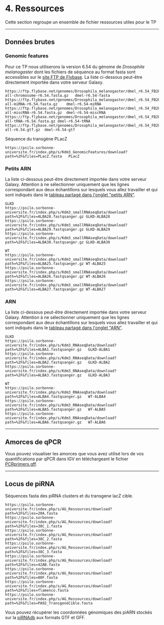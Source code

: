 # 4. Ressources
	
Cette section regroupe un ensemble de fichier ressources utiles pour le TP

--------------------------------------------------------------------------------
## Données brutes

### Genomic features

Pour ce TP nous utiliserons la version 6.54 du génome de *Drosophila melanogaster* dont les fichiers de séquence au format fasta sont accessibles sur le [site FTP de Flybase](https://ftp.flybase.net/genomes/Drosophila_melanogaster/dmel_r6.54_FB2023_05/fasta/).
La liste ci-dessous peut-être directement importée dans votre serveur Galaxy. 

```
https://ftp.flybase.net/genomes/Drosophila_melanogaster/dmel_r6.54_FB2023_05/fasta/dmel-all-chromosome-r6.54.fasta.gz	dmel-r6.54-fasta
https://ftp.flybase.net/genomes/Drosophila_melanogaster/dmel_r6.54_FB2023_05/fasta/dmel-all-miRNA-r6.54.fasta.gz	dmel-r6.54-miRNA
https://ftp.flybase.net/genomes/Drosophila_melanogaster/dmel_r6.54_FB2023_05/fasta/dmel-all-miscRNA-r6.54.fasta.gz	dmel-r6.54-miscRNA
https://ftp.flybase.net/genomes/Drosophila_melanogaster/dmel_r6.54_FB2023_05/fasta/dmel-all-tRNA-r6.54.fasta.gz	dmel-r6.54-tRNA
https://ftp.flybase.net/genomes/Drosophila_melanogaster/dmel_r6.54_FB2023_05/gtf/dmel-all-r6.54.gtf.gz	dmel-r6.54-gtf
```

Séquence du transgène PLacZ
```
https://psilo.sorbonne-universite.fr/index.php/s/Kdm3_GenomicFeatures/download?path=%2F&files=PLacZ.fasta	PLacZ
```

### Petits ARN

La liste ci-dessous peut-être directement importée dans votre serveur Galaxy. Attention à ne sélectionner uniquement que les lignes correspondant aux deux échantillons sur lesquels vous allez travailler et qui sont indiqués dans le [tableau partagé dans l'onglet "petits ARN"](https://docs.google.com/spreadsheets/d/1y-uBdR2TVZUIbNjM-RPxKXeMFn0OD8izTTmc3xnEFjE/edit#gid=243437883).

```
GLKD
https://psilo.sorbonne-universite.fr/index.php/s/Kdm3_smallRNAseqData/download?path=%2F&files=ALBA28.fastqsanger.gz	GLKD-ALBA28
https://psilo.sorbonne-universite.fr/index.php/s/Kdm3_smallRNAseqData/download?path=%2F&files=ALBA29.fastqsanger.gz	GLKD-ALBA29
https://psilo.sorbonne-universite.fr/index.php/s/Kdm3_smallRNAseqData/download?path=%2F&files=ALBA30.fastqsanger.gz	GLKD-ALBA30

WT
https://psilo.sorbonne-universite.fr/index.php/s/Kdm3_smallRNAseqData/download?path=%2F&files=ALBA25.fastqsanger.gz	WT-ALBA25
https://psilo.sorbonne-universite.fr/index.php/s/Kdm3_smallRNAseqData/download?path=%2F&files=ALBA26.fastqsanger.gz	WT-ALBA26
https://psilo.sorbonne-universite.fr/index.php/s/Kdm3_smallRNAseqData/download?path=%2F&files=ALBA27.fastqsanger.gz	WT-ALBA27
```

### ARN

La liste ci-dessous peut-être directement importée dans votre serveur Galaxy. Attention à ne sélectionner uniquement que les lignes correspondant aux deux échantillons sur lesquels vous allez travailler et qui sont indiqués dans le [tableau partagé dans l'onglet "ARN"](https://docs.google.com/spreadsheets/d/1y-uBdR2TVZUIbNjM-RPxKXeMFn0OD8izTTmc3xnEFjE/edit#gid=418538100).

```
GLKD
https://psilo.sorbonne-universite.fr/index.php/s/Kdm3_RNAseqData/download?path=%2F&files=ALBA1.fastqsanger.gz	GLKD-ALBA1
https://psilo.sorbonne-universite.fr/index.php/s/Kdm3_RNAseqData/download?path=%2F&files=ALBA2.fastqsanger.gz	GLKD-ALBA2
https://psilo.sorbonne-universite.fr/index.php/s/Kdm3_RNAseqData/download?path=%2F&files=ALBA3.fastqsanger.gz	GLKD-ALBA3

WT
https://psilo.sorbonne-universite.fr/index.php/s/Kdm3_RNAseqData/download?path=%2F&files=ALBA4.fastqsanger.gz	WT-ALBA4
https://psilo.sorbonne-universite.fr/index.php/s/Kdm3_RNAseqData/download?path=%2F&files=ALBA5.fastqsanger.gz	WT-ALBA5
https://psilo.sorbonne-universite.fr/index.php/s/Kdm3_RNAseqData/download?path=%2F&files=ALBA6.fastqsanger.gz	WT-ALBA6
```

--------------------------------------------------------------------------------
## Amorces de qPCR

Vous pouvez visualiser les amorces que vous avez utilisé lors de vos quantifications par qPCR dans IGV en téléchargeant le fichier [PCRprimers.gff](ressources/PCRprimers.gff).


--------------------------------------------------------------------------------
## Locus de piRNA

Séquences fasta des piRNA clusters et du transgene lacZ cible.

```
https://psilo.sorbonne-universite.fr/index.php/s/AG_Ressources/download?path=%2F&files=20A.fasta
https://psilo.sorbonne-universite.fr/index.php/s/AG_Ressources/download?path=%2F&files=38C_1.fasta
https://psilo.sorbonne-universite.fr/index.php/s/AG_Ressources/download?path=%2F&files=38C_2.fasta
https://psilo.sorbonne-universite.fr/index.php/s/AG_Ressources/download?path=%2F&files=38C_3.fasta
https://psilo.sorbonne-universite.fr/index.php/s/AG_Ressources/download?path=%2F&files=42AB.fasta
https://psilo.sorbonne-universite.fr/index.php/s/AG_Ressources/download?path=%2F&files=80F.fasta
https://psilo.sorbonne-universite.fr/index.php/s/AG_Ressources/download?path=%2F&files=flamenco.fasta 
https://psilo.sorbonne-universite.fr/index.php/s/AG_Ressources/download?path=%2F&files=PA92_TransgeneCible.fasta
```

Vous pouvez récupérer les coordonnées génomiques des piARN stockés sur la [piRNAdb](https://www.pirnadb.org/download/archive/gff_gtf) aux formats GTF et GFF.

